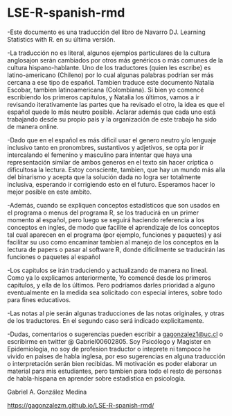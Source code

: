 # LSE-R-spanish-rmd

-Este documento es una traducción del libro de Navarro DJ. Learning Statistics with R. en su última versión.

-La traducción no es literal, algunos ejemplos particulares de la cultura anglosajon serán cambiados por otros más genéricos o 
más comunes de la cultura hispano-hablante. Uno de los traductores (quien les escribe) es latino-americano (Chileno) por lo cual algunas palabras podrían ser más cercana a ese tipo de español. Tambien traduce este documento Natalia Escobar, tambien latinoamericana (Colombiana). Si bien yo comencé escribiendo los primeros capitulos, y Natalia los últimos, vamos a ir revisando iterativamente las partes que ha revisado el otro, la idea es que el español quede lo más neutro posible. Aclarar además que cada uno está trabajando desde su propio pais y la organización de este trabajo ha sido de manera online. 

-Dado que en el español es más dificil usar el genero neutro y/o lenguaje inclusivo tanto en pronombres, sustantivos y adjetivos, se opta por ir intercalando el femenino y masculino para intentar que haya una representación similar de ambos generos en el texto sin hacer críptica o dificultosa la lectura. Estoy consciente, tambien, que hay un mundo más alla del binarismo y acepta que la solución dada no logra ser totalmente inclusiva, esperando ir corrigiendo esto en el futuro. Esperamos hacer lo mejor posible en este ambito. 

-Además, cuando se expliquen conceptos estadísticos que son usados en el programa o menus del programa R, se los traducirá en un primer momento al español, pero luego se seguirá haciendo referencia a los conceptos en ingles, de modo que facilite el aprendizaje de los conceptos tal cual aparecen en el programa (por ejemplo, funciones y paquetes) y asi facilitar su uso como encaminar tambien al manejo de los conceptos en la lectura de papers o pasar al software R, donde dificilmente se traducirán las funciones o paquetes al español

-Los capitulos se irán traduciendo y actualizando de manera no lineal. Como ya lo explicamos anteriormente, Yo comencé desde los primeros capitulos, y ella de los últimos. Pero podríamos darles prioridad a alguno eventualmente en la medida sea solicitado con especial interes, sobre todo para fines educativos.  

-Las notas al pie serán algunas traducciones de las notas originales, y otras de los traductores. En el segundo caso será indicado explicitamente.

-Dudas, comentarios o sugerencias pueden escribir a gagonzalez1@uc.cl o escribirme en twitter @ Gabriel00602805. Soy Psicólogo y Magister en Epidemiologia, no soy de profesion traductor o inteprete ni tampoco he vivido en paises de habla inglesa, por eso sugerencias en alguna traducción o interpretación serán bien recibidas. Mi motivación
es poder elaborar un material para mis estudiantes, pero tambien para todo el resto de personas de habla-hispana en aprender sobre estadistica en psicología.

Gabriel A. González Medina


https://gagonzalezm.github.io/LSE-R-spanish-rmd/
